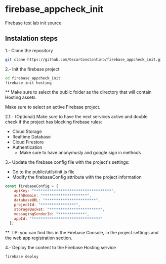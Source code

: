 # firebase_appcheck_init

Firebase test lab init source

## Instalation steps

1.- Clone the repository

```bash
git clone https://github.com/OscarConstantino/firebase_appcheck_init.git
```

2.- Init the firebase project

```bash
cd firebase_appcheck_init
firebase init hosting
```

 ** Make sure to select the public folder as the directory that will contain Hosting assets.

Make sure to select an active Firebase project.

2.1.- (Optional) Make sure to have the next services active and double check if the project has blocking firebase rules:
  
  * Cloud Storage
  * Realtime Database
  * Cloud Firestore
  * Authentication
     * Make sure to have anonymusly and google sign in methods
    
3.- Update the firebase config file with the project's settings:

  * Go to the public/utils/init.js file
  * Modify the firebaseConfig attribute with the project information

```javascript
const firebaseConfig = {
    apiKey: "***********************************",
    authDomain: "********************",
    databaseURL: "***********************",
    projectId: "****************",
    storageBucket: "***********************",
    messagingSenderId: "************",
    appId: "*******************************"
  };
```

   ** TIP: you can find this in the Firebase Console, in the project settings and the web app registration section.
   
 4.- Deploy the content to the Firebase Hosting service
 
 ```bash
firebase deploy
```
